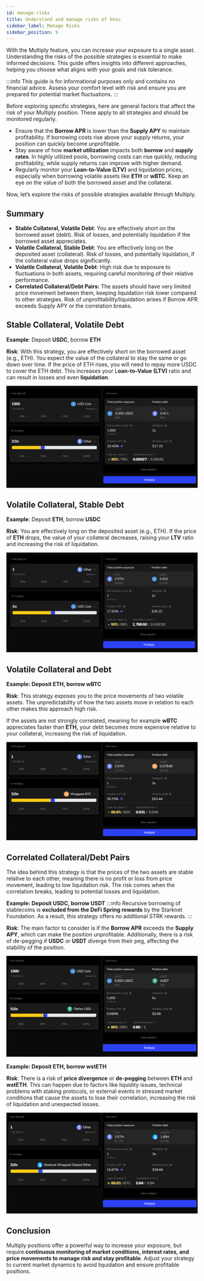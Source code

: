 ```yaml
---
id: manage-risks
title: Understand and manage risks of Vesu 
sidebar_label: Manage Risks
sidebar_position: 9
---
```

With the Multiply feature, you can increase your exposure to a single asset. Understanding the risks of the possible strategies is essential to make informed decisions. This guide offers insights into different approaches, helping you choose what aligns with your goals and risk tolerance. 

:::info
This guide is for informational purposes only and contains no financial advice. Assess your comfort level with risk and ensure you are prepared for potential market fluctuations.
:::

Before exploring specific strategies, here are general factors that affect the risk of your Multiply position. These apply to all strategies and should be monitored regularly. 

- Ensure that the **Borrow APR** is lower than the **Supply APY** to maintain profitability. If borrowing costs rise above your supply returns, your position can quickly become unprofitable.
- Stay aware of how **market utilization** impacts both **borrow** and **supply rates**. In highly utilized pools, borrowing costs can rise quickly, reducing profitability, while supply returns can improve with higher demand.
- Regularly monitor your **Loan-to-Value (LTV)** and liquidation prices, especially when borrowing volatile assets like **ETH** or **wBTC**. Keep an eye on the value of both the borrowed asset and the collateral.

Now, let’s explore the risks of possible strategies available through Multiply. 

## Summary

- **Stable Collateral, Volatile Debt**: You are effectively short on the borrowed asset (debt). Risk of losses, and potentially liquidation if the borrowed asset appreciates.
- **Volatile Collateral, Stable Debt**: You are effectively long on the deposited asset (collateral). Risk of losses, and potentially liquidation, if the collateral value drops significantly.
- **Volatile Collateral, Volatile Debt**: High risk due to exposure to fluctuations in both assets, requiring careful monitoring of their relative performance.
- **Correlated Collateral/Debt Pairs:** The assets should have very limited price movement between them, keeping liquidation risk lower compared to other strategies. Risk of unprofitability/liquidation arises if Borrow APR exceeds Supply APY or the correlation breaks.


## Stable Collateral, Volatile Debt

**Example**: Deposit **USDC**, borrow **ETH**

**Risk**: With this strategy, you are effectively short on the borrowed asset (e.g., ETH). You expect the value of the collateral to stay the same or go down over time. If the price of ETH rises, you will need to repay more USDC to cover the ETH debt. This increases your L**oan-to-Value (LTV)** ratio and can result in losses and even **liquidation**.

![USDC as collateral, ETH as debt](images/UsdcEth.png)

## Volatile Collateral, Stable Debt

**Example**: Deposit **ETH**, borrow **USDC**

**Risk**: You are effectively long on the deposited asset (e.g., ETH).  If the price of **ETH** drops, the value of your collateral decreases, raising your **LTV** ratio and increasing the risk of liquidation.

![ETH as collateral, USDC as debt](images/EthUsdc.png)

## Volatile Collateral and Debt

**Example: Deposit ETH, borrow wBTC**

**Risk**: This strategy exposes you to the price movements of two volatile assets. The unpredictability of how the two assets move in relation to each other makes this approach high risk.

If the assets are not strongly correlated, meaning for example **wBTC** appreciates faster than **ETH,** your debt becomes more expensive relative to your collateral, increasing the risk of liquidation. 

![ETH as collateral, wBTC as debt](images/EthwBTC.png)

## Correlated Collateral/Debt Pairs
The idea behind this strategy is that the prices of the two assets are stable relative to each other, meaning there is no profit or loss from price movement, leading to low liquidation risk. The risk comes when the correlation breaks, leading to potential losses and liquidation.

**Example: Deposit USDC, borrow USDT**
:::info
Recursive borrowing of stablecoins is **excluded from the DeFi Spring rewards** by the Starknet Foundation. As a result, this strategy offers no additional STRK rewards.
:::

**Risk**: The main factor to consider is if the **Borrow APR** exceeds the **Supply APY**, which can make the position unprofitable. Additionally, there is a risk of de-pegging if **USDC** or **USDT** diverge from their peg, affecting the stability of the position.

![USDC as collateral, USDT as debt](images/UsdcUsdt.png)

**Example: Deposit ETH, borrow wstETH**

**Risk**: There is a risk of **price divergence** or **de-pegging** between **ETH** and **wstETH**. This can happen due to factors like liquidity issues, technical problems with staking protocols, or external events in stressed market conditions that cause the assets to lose their correlation, increasing the risk of liquidation and unexpected losses.

![ETH as collateral, wstETH as debt](images/EthwstEth.png)

## Conclusion
Multiply positions offer a powerful way to increase your exposure, but require **continuous monitoring of market conditions, interest rates, and price movements to manage risk and stay profitable**. Adjust your strategy to current market dynamics to avoid liquidation and ensure profitable positions.